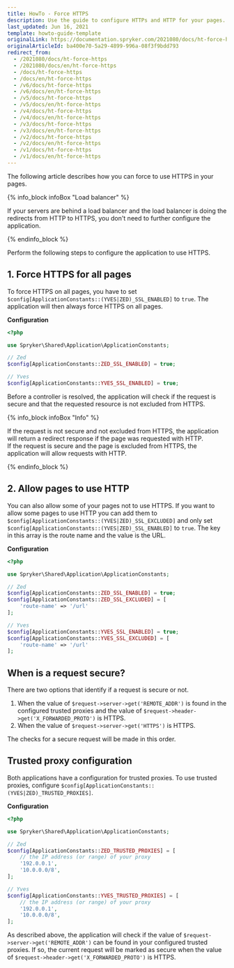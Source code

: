 ```yaml
---
title: HowTo - Force HTTPS
description: Use the guide to configure HTTPs and HTTP for your pages.
last_updated: Jun 16, 2021
template: howto-guide-template
originalLink: https://documentation.spryker.com/2021080/docs/ht-force-https
originalArticleId: ba400e70-5a29-4899-996a-08f3f9bdd793
redirect_from:
  - /2021080/docs/ht-force-https
  - /2021080/docs/en/ht-force-https
  - /docs/ht-force-https
  - /docs/en/ht-force-https
  - /v6/docs/ht-force-https
  - /v6/docs/en/ht-force-https
  - /v5/docs/ht-force-https
  - /v5/docs/en/ht-force-https
  - /v4/docs/ht-force-https
  - /v4/docs/en/ht-force-https
  - /v3/docs/ht-force-https
  - /v3/docs/en/ht-force-https
  - /v2/docs/ht-force-https
  - /v2/docs/en/ht-force-https
  - /v1/docs/ht-force-https
  - /v1/docs/en/ht-force-https
---
```


The following article describes how you can force to use HTTPS in your pages.

{% info_block infoBox "Load balancer" %}

If your servers are behind a load balancer and the load balancer is doing the redirects from HTTP to HTTPS, you don't need to further configure the application.

{% endinfo_block %}


Perform the following steps to configure the application to use HTTPS.

## 1. Force HTTPS for all pages

To force HTTPS on all pages, you have to set `$config[ApplicationConstants::(YVES|ZED)_SSL_ENABLED]` to `true`. The application will then always force HTTPS on all pages.

**Configuration**

```php
<?php

use Spryker\Shared\Application\ApplicationConstants;

// Zed
$config[ApplicationConstants::ZED_SSL_ENABLED] = true;

// Yves
$config[ApplicationConstants::YVES_SSL_ENABLED] = true;
```

Before a controller is resolved, the application will check if the request is secure and that the requested resource is not excluded from HTTPS.

{% info_block infoBox "Info" %}

If the request is not secure and not excluded from HTTPS, the application will return a redirect response if the page was requested with HTTP.<br>If the request is secure and the page is excluded from HTTPS, the application will allow requests with HTTP.

{% endinfo_block %}

## 2. Allow pages to use HTTP

You can also allow some of your pages not to use HTTPS. If you want to allow some pages to use HTTP you can add them to `$config[ApplicationConstants::(YVES|ZED)_SSL_EXCLUDED]` and only set `$config[ApplicationConstants::(YVES|ZED)_SSL_ENABLED]` to `true`. The
 key in this array is the route name and the value is the URL.

**Configuration**

```php
<?php

use Spryker\Shared\Application\ApplicationConstants;

// Zed
$config[ApplicationConstants::ZED_SSL_ENABLED] = true;
$config[ApplicationConstants::ZED_SSL_EXCLUDED] = [
    'route-name' => '/url'
];

// Yves
$config[ApplicationConstants::YVES_SSL_ENABLED] = true;
$config[ApplicationConstants::YVES_SSL_EXCLUDED] = [
    'route-name' => '/url'
];
```

## When is a request secure?

There are two options that identify if a request is secure or not.

1. When the value of `$request->server->get('REMOTE_ADDR')` is found in the configured trusted proxies and the value of `$request->header->get('X_FORWARDED_PROTO')` is HTTPS.
2. When the value of `$request->server->get('HTTPS')` is HTTPS.

The checks for a secure request will be made in this order.

## Trusted proxy configuration

Both applications have a configuration for trusted proxies. To use trusted proxies, configure `$config[ApplicationConstants::(YVES|ZED)_TRUSTED_PROXIES]`.

**Configuration**

```php
<?php

use Spryker\Shared\Application\ApplicationConstants;

// Zed
$config[ApplicationConstants::ZED_TRUSTED_PROXIES] = [
    // the IP address (or range) of your proxy
    '192.0.0.1',
    '10.0.0.0/8',
];

// Yves
$config[ApplicationConstants::YVES_TRUSTED_PROXIES] = [
    // the IP address (or range) of your proxy
    '192.0.0.1',
    '10.0.0.0/8',
];
```

As described above, the application will check if the value of `$request->server->get('REMOTE_ADDR')` can be found in your configured trusted proxies. If so, the current request will be marked as secure when the value of `$request->header->get('X_FORWARDED_PROTO')` is HTTPS.

